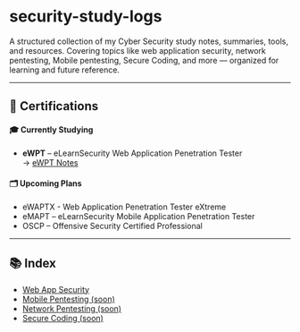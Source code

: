 # security-study-logs
A structured collection of my Cyber Security study notes, summaries, tools, and resources. Covering topics like web application security, network pentesting, Mobile pentesting, Secure Coding, and more — organized for learning and future reference.


---

## 🧾 Certifications

#### 🎓 Currently Studying
- **eWPT** – eLearnSecurity Web Application Penetration Tester  
  → [eWPT Notes](./eWPT/README.md)

#### 🗂️ Upcoming Plans
- eWAPTX - Web Application Penetration Tester eXtreme
- eMAPT – eLearnSecurity Mobile Application Penetration Tester 
- OSCP – Offensive Security Certified Professional
---

## 📚 Index

- [Web App Security](./Web_App_Security)
- [Mobile Pentesting (soon)]()
- [Network Pentesting (soon)]()
- [Secure Coding (soon)]()
